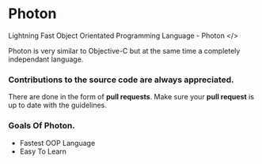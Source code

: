# Photon
Lightning Fast Object Orientated Programming Language - Photon &lt;/>

Photon is very similar to Objective-C but at the same time a completely independant language.

### Contributions to the source code are always appreciated. 
There are done in the form of **pull requests**. 
Make sure your **pull request** is up to date with the guidelines.

### Goals Of Photon.

- Fastest OOP Language
- Easy To Learn
